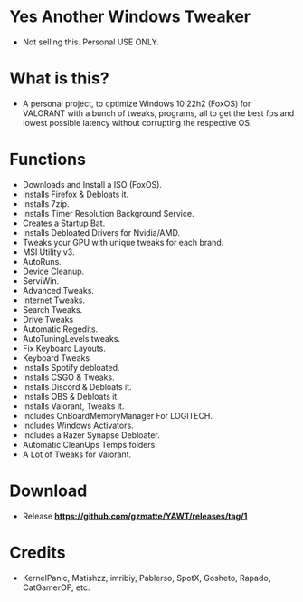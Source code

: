 # Yes Another Windows Tweaker
- Not selling this. Personal USE ONLY.

# What is this?
- A personal project, to optimize Windows 10 22h2 (FoxOS) for VALORANT with a bunch of tweaks, programs, all to get the best fps and lowest possible latency without corrupting the respective OS.

# Functions
- Downloads and Install a ISO (FoxOS).
- Installs Firefox & Debloats it.
- Installs 7zip.
- Installs Timer Resolution Background Service.
- Creates a Startup Bat.
- Installs Debloated Drivers for Nvidia/AMD.
- Tweaks your GPU with unique tweaks for each brand.
- MSI Utility v3.
- AutoRuns.
- Device Cleanup.
- ServiWin.
- Advanced Tweaks.
- Internet Tweaks.
- Search Tweaks.
- Drive Tweaks
- Automatic Regedits.
- AutoTuningLevels tweaks.
- Fix Keyboard Layouts.
- Keyboard Tweaks
- Installs Spotify debloated.
- Installs CSGO & Tweaks.
- Installs Discord & Debloats it.
- Installs OBS & Debloats it.
- Installs Valorant, Tweaks it.
- Includes OnBoardMemoryManager For LOGITECH.
- Includes Windows Activators.
- Includes a Razer Synapse Debloater.
- Automatic CleanUps Temps folders.
- A Lot of Tweaks for Valorant.


# Download
- Release
**https://github.com/gzmatte/YAWT/releases/tag/1**



# Credits
- KernelPanic, Matishzz, imribiy, Pablerso, SpotX, Gosheto, Rapado, CatGamerOP, etc.


